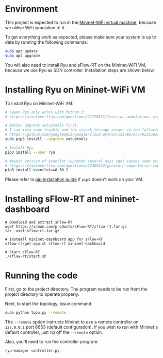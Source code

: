 # Environment

This project is expected to run in the [Mininet-WiFi virtual machine](https://drive.google.com/file/d/1R8n4thPwV2krFa6WNP0Eh05ZHZEdhw4W/view?usp=sharing),
because we utilise WiFi simulation of it.

To get everything work as expected, please make sure your system is up to date by running the following commands:

```bash
sudo apt update
sudo apt upgrade
```

You will also need to install Ryu and sFlow-RT on the Mininet-WiFi VM, because we use Ryu as SDN controller.
Installation steps are shown below.


# Installing Ryu on Mininet-WiFi VM

To install Ryu on Mininet-WiFi VM:

```bash
# Seems Ryu only works with Python 3: 
# https://stackoverflow.com/questions/21170521/function-annotations-giving-error-in-python

# Better upgrade setuptools first. 
# I ran into some trouble and the struck through answer in the following link somehow helped me: 
# https://github.com/googleapis/google-cloud-python/issues/3757#issuecomment-321028963
sudo pip3 install --upgrade setuptools

# Install Ryu
pip3 install --user ryu

# Newest version of eventlet (updated several days ago) causes some error. Install an older version instead: 
# https://stackoverflow.com/questions/67409452/gunicorn-importerror-cannot-import-name-already-handled-from-eventlet-wsgi
pip3 install eventlet==0.30.2
```

Please refer to [pip installation guide](https://pip.pypa.io/en/stable/installing/) if `pip3` doesn't work on your VM.

# Installing sFlow-RT and mininet-dashboard

```
# Download and extract sFlow-RT
wget https://inmon.com/products/sFlow-RT/sflow-rt.tar.gz
tar -xvzf sflow-rt.tar.gz

# Insteall mininet-dashboard app for sFlow-RT
sflow-rt/get-app.sh sflow-rt mininet-dashboard

# Start sFlow-RT
./sflow-rt/start.sh

```

# Running the code

First, go to the project directory. The program needs to be run from the project directory to operate properly.

Next, to start the topology, issue command:

```bash
sudo python topo.py --remote
```

The `--remote` option instructs Mininet to use a remote controller on `127.0.0.1` port 6653 (default configuration). 
If you wish to run with Mininet's default controller, just rip off the `--remote` option.

Also, you'll need to run the controller program:

```bash
ryu-manager controller.py
```

